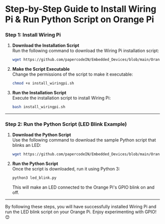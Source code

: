 # Step-by-Step Guide to Install Wiring Pi & Run Python Script on Orange Pi

### **Step 1: Install Wiring Pi**

1. **Download the Installation Script**  
   Run the following command to download the Wiring Pi installation script:  
   ```bash
   wget https://github.com/papercodeIN/Embedded_Devices/blob/main/Orange%20Pi/install_wiringpi.sh
   ```

2. **Make the Script Executable**  
   Change the permissions of the script to make it executable:  
   ```bash
   chmod +x install_wiringpi.sh
   ```

3. **Run the Installation Script**  
   Execute the installation script to install Wiring Pi:  
   ```bash
   bash install_wiringpi.sh
   ```

---

### **Step 2: Run the Python Script (LED Blink Example)**

1. **Download the Python Script**  
   Use the following command to download the sample Python script that blinks an LED:  
   ```bash
   wget https://github.com/papercodeIN/Embedded_Devices/blob/main/Orange%20Pi/led_blink.py
   ```

2. **Run the Python Script**  
   Once the script is downloaded, run it using Python 3:  
   ```bash
   python3 led_blink.py
   ```

   This will make an LED connected to the Orange Pi's GPIO blink on and off.

---

By following these steps, you will have successfully installed Wiring Pi and run the LED blink script on your Orange Pi. Enjoy experimenting with GPIO! 😊
